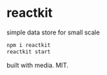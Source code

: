 # reactkit

simple data store for small scale

```bash
npm i reactkit
reactkit start
```

built with media. MIT.
